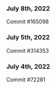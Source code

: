 ### July 8th, 2022

Commit #165098

### July 5th, 2022

Commit #314353


### July 4th, 2022

Commit #72281
